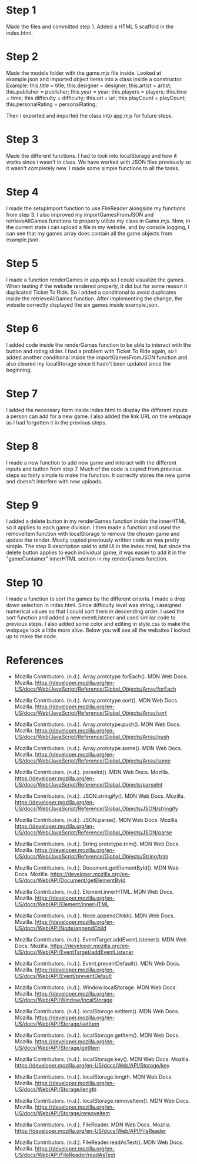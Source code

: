 # Step 1
Made the files and committed step 1. Added a HTML 5 scaffold in the index.html.

# Step 2 
Made the models folder with the game.mjs file inside. Looked at example.json and imported object items into a class inside a constructor. 
Example:
this.title = title;
this.designer = designer;
this.artist = artist;
this.publisher = publisher;
this.year = year;
this.players = players;
this.time = time;
this.difficulty = difficulty;
this.url = url;
this.playCount = playCount;
this.personalRating = personalRating;

Then I exported and imported the class into app.mjs for future steps.

# Step 3
Made the different functions. I had to look into localStorage and how it works since i wasn't in class. We have worked with JSON files previously so it wasn't completely new. I made some simple functions to all the tasks.

# Step 4 
I made the setupImport function to use FileReader alongside my functions from step 3. I also improved my importGamesFromJSON and retrieveAllGames functions to properly utilize my class in Game.mjs. Now, in the current state i can upload a file in my website, and by console.logging, I can see that my games array does contain all the game objects from example.json. 

# Step 5
I made a function renderGames in app.mjs so I could visualize the games. When testing if the website rendered properly, it did but for some reason it duplicated Ticket To Ride. So I added a conditional to avoid duplicates inside the retrieveAllGames function. After implementing the change, the website correctly displayed the six games inside example.json.

# Step 6 
I added code inside the renderGames function to be able to interact with the button and rating slider. I had a problem with Ticket To Ride again, so I added another conditional inside the importGamesFromJSON function and also cleared my localStorage since it hadn't been updated since the beginning.

# Step 7
I added the necessary form inside index.html to display the different inputs a person can add for a new game. I also added the link URL on the webpage as I had forgotten it in the previous steps.

# Step 8
I made a new function to add new game and interact with the different inputs and button from step 7. Much of the code is copied from previous steps so fairly simple to make the function. It correctly stores the new game and doesn't interfere with new uploads.

# Step 9 
I added a delete button in my renderGames function inside the innerHTML so it applies to each game division. I then made a function and used the removeItem function with localStorage to remove the chosen game and update the render. Mostly copied previously written code so was pretty simple. The step 9 description said to add UI in the index.html, but since the delete button applies to each individual game, it was easier to add it in the "gameContainer" innerHTML section in my renderGames function.  

# Step 10
I made a function to sort the games by the different criteria. I made a drop down selection in index.html. Since difficulty level was string, i assigned numerical values so that I could sort them in descending order. I used the sort function and added a new eventListener and used similar code to previous steps. I also added some color and editing in style.css to make the webpage look a little more alive. Below you will see all the websites I looked up to make the code.

# References
- Mozilla Contributors. (n.d.). Array.prototype.forEach(). MDN Web Docs. Mozilla. https://developer.mozilla.org/en-US/docs/Web/JavaScript/Reference/Global_Objects/Array/forEach

- Mozilla Contributors. (n.d.). Array.prototype.sort(). MDN Web Docs. Mozilla. https://developer.mozilla.org/en-US/docs/Web/JavaScript/Reference/Global_Objects/Array/sort

- Mozilla Contributors. (n.d.). Array.prototype.push(). MDN Web Docs. Mozilla. https://developer.mozilla.org/en-US/docs/Web/JavaScript/Reference/Global_Objects/Array/push

- Mozilla Contributors. (n.d.). Array.prototype.some(). MDN Web Docs. Mozilla. https://developer.mozilla.org/en-US/docs/Web/JavaScript/Reference/Global_Objects/Array/some

- Mozilla Contributors. (n.d.). parseInt(). MDN Web Docs. Mozilla. https://developer.mozilla.org/en-US/docs/Web/JavaScript/Reference/Global_Objects/parseInt

- Mozilla Contributors. (n.d.). JSON.stringify(). MDN Web Docs. Mozilla. https://developer.mozilla.org/en-US/docs/Web/JavaScript/Reference/Global_Objects/JSON/stringify

- Mozilla Contributors. (n.d.). JSON.parse(). MDN Web Docs. Mozilla. https://developer.mozilla.org/en-US/docs/Web/JavaScript/Reference/Global_Objects/JSON/parse

- Mozilla Contributors. (n.d.). String.prototype.trim(). MDN Web Docs. Mozilla. https://developer.mozilla.org/en-US/docs/Web/JavaScript/Reference/Global_Objects/String/trim

- Mozilla Contributors. (n.d.). Document.getElementById(). MDN Web Docs. Mozilla. https://developer.mozilla.org/en-US/docs/Web/API/Document/getElementById

- Mozilla Contributors. (n.d.). Element.innerHTML. MDN Web Docs. Mozilla. https://developer.mozilla.org/en-US/docs/Web/API/Element/innerHTML

- Mozilla Contributors. (n.d.). Node.appendChild(). MDN Web Docs. Mozilla. https://developer.mozilla.org/en-US/docs/Web/API/Node/appendChild

- Mozilla Contributors. (n.d.). EventTarget.addEventListener(). MDN Web Docs. Mozilla. https://developer.mozilla.org/en-US/docs/Web/API/EventTarget/addEventListener

- Mozilla Contributors. (n.d.). Event.preventDefault(). MDN Web Docs. Mozilla. https://developer.mozilla.org/en-US/docs/Web/API/Event/preventDefault

- Mozilla Contributors. (n.d.). Window.localStorage. MDN Web Docs. Mozilla. https://developer.mozilla.org/en-US/docs/Web/API/Window/localStorage

- Mozilla Contributors. (n.d.). localStorage.setItem(). MDN Web Docs. Mozilla. https://developer.mozilla.org/en-US/docs/Web/API/Storage/setItem

- Mozilla Contributors. (n.d.). localStorage.getItem(). MDN Web Docs. Mozilla. https://developer.mozilla.org/en-US/docs/Web/API/Storage/getItem

- Mozilla Contributors. (n.d.). localStorage.key(). MDN Web Docs. Mozilla. https://developer.mozilla.org/en-US/docs/Web/API/Storage/key

- Mozilla Contributors. (n.d.). localStorage.length. MDN Web Docs. Mozilla. https://developer.mozilla.org/en-US/docs/Web/API/Storage/length

- Mozilla Contributors. (n.d.). localStorage.removeItem(). MDN Web Docs. Mozilla. https://developer.mozilla.org/en-US/docs/Web/API/Storage/removeItem

- Mozilla Contributors. (n.d.). FileReader. MDN Web Docs. Mozilla. https://developer.mozilla.org/en-US/docs/Web/API/FileReader

- Mozilla Contributors. (n.d.). FileReader.readAsText(). MDN Web Docs. Mozilla. https://developer.mozilla.org/en-US/docs/Web/API/FileReader/readAsText
